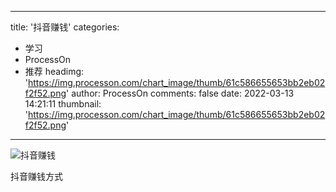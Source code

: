 
---
title: '抖音赚钱'
categories: 
 - 学习
 - ProcessOn
 - 推荐
headimg: 'https://img.processon.com/chart_image/thumb/61c586655653bb2eb02f2f52.png'
author: ProcessOn
comments: false
date: 2022-03-13 14:21:11
thumbnail: 'https://img.processon.com/chart_image/thumb/61c586655653bb2eb02f2f52.png'
---

<div>   
<img class="thumb" alt="抖音赚钱" src="https://img.processon.com/chart_image/thumb/61c586655653bb2eb02f2f52.png" referrerpolicy="no-referrer">
<p>抖音赚钱方式</p>  
</div>
            